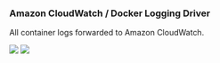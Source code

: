 ### Amazon CloudWatch / Docker Logging Driver
All container logs forwarded to Amazon CloudWatch.

![](https://cloud.githubusercontent.com/assets/5160593/13470178/d62fdc5a-e05f-11e5-8912-6ef464285466.png)
![](https://cloud.githubusercontent.com/assets/5160593/13470076/27e3064a-e05f-11e5-9646-63e7b7c98187.png)
